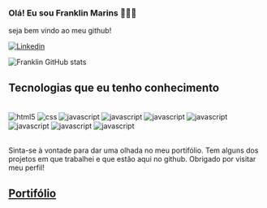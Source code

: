 
### Olá! Eu sou Franklin Marins 🙋🏽‍♂️ 
seja bem vindo ao meu github!

[![Linkedin](https://img.shields.io/badge/LinkedIn-0077B5?style=for-the-badge&logo=linkedin&logoColor=white)](https://www.linkedin.com/in/franklin-marins/)

![Franklin GitHub stats](https://github-readme-stats.vercel.app/api?username=franklmarins&show_icons=true&theme=dracula)

## Tecnologias que eu tenho conhecimento

<div style="display: inline_block"><br/>
  <img align="center" alt="html5" src="https://img.shields.io/badge/HTML5-E34F26?style=for-the-badge&logo=html5&logoColor=white">
  <img align="center" alt="css" src="https://img.shields.io/badge/CSS3-1572B6?style=for-the-badge&logo=css3&logoColor=white">
  <img align="center" alt="javascript" src="https://img.shields.io/badge/JavaScript-F7DF1E?style=for-the-badge&logo=javascript&logoColor=black">
  <img align="center" alt="javascript" src="https://img.shields.io/badge/React-20232A?style=for-the-badge&logo=react&logoColor=61DAFB">
  <img align="center" alt="javascript" src="https://img.shields.io/badge/TypeScript-007ACC?style=for-the-badge&logo=typescript&logoColor=white">
  <img align="center" alt="javascript" src="https://img.shields.io/badge/Node.js-43853D?style=for-the-badge&logo=node.js&logoColor=white">
  <img align="center" alt="javascript" src="https://img.shields.io/badge/Python-14354C?style=for-the-badge&logo=python&logoColor=white">
  <img align="center" alt="javascript" src="https://img.shields.io/badge/Django-092E20?style=for-the-badge&logo=django&logoColor=white">
  
  <img align="center" alt="javascript" src="https://img.shields.io/badge/PostgreSQL-316192?style=for-the-badge&logo=postgresql&logoColor=white">  
</div><br/>

Sinta-se à vontade para dar uma olhada no meu portifólio. Tem alguns dos projetos em que trabalhei e que estão aqui no github. Obrigado por visitar meu perfil!

## [Portifólio](https://linkaqui.com.br)
